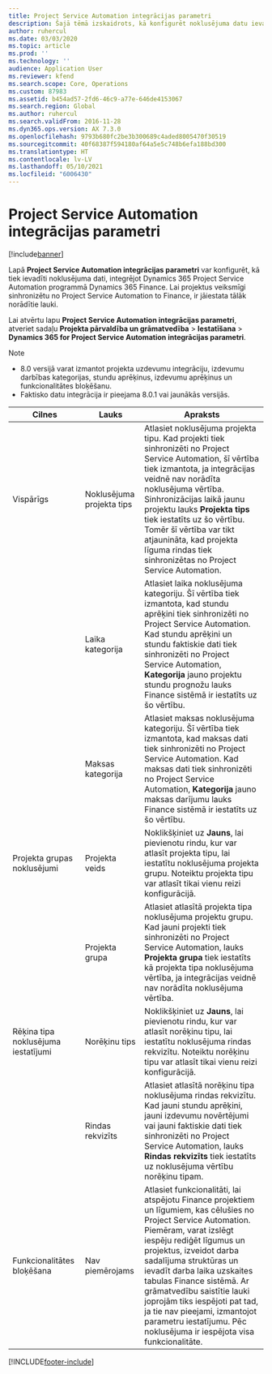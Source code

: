 ```yaml
---
title: Project Service Automation integrācijas parametri
description: Šajā tēmā izskaidrots, kā konfigurēt noklusējuma datu ievadīšanu, kad veicat Microsoft Dynamics 365 for Project Service Automation integrēšanu ar Microsoft Dynamics 365 Finance.
author: ruhercul
ms.date: 03/03/2020
ms.topic: article
ms.prod: ''
ms.technology: ''
audience: Application User
ms.reviewer: kfend
ms.search.scope: Core, Operations
ms.custom: 87983
ms.assetid: b454ad57-2fd6-46c9-a77e-646de4153067
ms.search.region: Global
ms.author: ruhercul
ms.search.validFrom: 2016-11-28
ms.dyn365.ops.version: AX 7.3.0
ms.openlocfilehash: 9793b680fc2be3b300689c4aded8005470f30519
ms.sourcegitcommit: 40f68387f594180af64a5e5c748b6efa188bd300
ms.translationtype: HT
ms.contentlocale: lv-LV
ms.lasthandoff: 05/10/2021
ms.locfileid: "6006430"
---
```

# <a name="project-service-automation-integration-parameters"></a>Project Service Automation integrācijas parametri

[!include[banner](../includes/banner.md)]

Lapā **Project Service Automation integrācijas parametri** var konfigurēt, kā tiek ievadīti noklusējuma dati, integrējot Dynamics 365 Project Service Automation programmā Dynamics 365 Finance. Lai projektus veiksmīgi sinhronizētu no Project Service Automation to Finance, ir jāiestata tālāk norādītie lauki.

Lai atvērtu lapu **Project Service Automation integrācijas parametri**, atveriet sadaļu **Projekta pārvaldība un grāmatvedība** \> **Iestatīšana** \> **Dynamics 365 for Project Service Automation integrācijas parametri**. 

> [!NOTE]
> - 8.0 versijā varat izmantot projekta uzdevumu integrāciju, izdevumu darbības kategorijas, stundu aprēķinus, izdevumu aprēķinus un funkcionalitātes bloķēšanu.
> - Faktisko datu integrācija ir pieejama 8.0.1 vai jaunākās versijās.


| Cilnes                    | Lauks                | Apraksts |
|------------------------|----------------------|-------------|
| Vispārīgs                | Noklusējuma projekta tips | Atlasiet noklusējuma projekta tipu. Kad projekti tiek sinhronizēti no Project Service Automation, šī vērtība tiek izmantota, ja integrācijas veidnē nav norādīta noklusējuma vērtība. Sinhronizācijas laikā jaunu projektu lauks **Projekta tips** tiek iestatīts uz šo vērtību. Tomēr šī vērtība var tikt atjaunināta, kad projekta līguma rindas tiek sinhronizētas no Project Service Automation. |
|                        | Laika kategorija        | Atlasiet laika noklusējuma kategoriju. Šī vērtība tiek izmantota, kad stundu aprēķini tiek sinhronizēti no Project Service Automation. Kad stundu aprēķini un stundu faktiskie dati tiek sinhronizēti no Project Service Automation, **Kategorija** jauno projektu stundu prognožu lauks Finance sistēmā ir iestatīts uz šo vērtību. |
|                        | Maksas kategorija         | Atlasiet maksas noklusējuma kategoriju. Šī vērtība tiek izmantota, kad maksas dati tiek sinhronizēti no Project Service Automation. Kad maksas dati tiek sinhronizēti no Project Service Automation, **Kategorija** jauno maksas darījumu lauks Finance sistēmā ir iestatīts uz šo vērtību. |
| Projekta grupas noklusējumi | Projekta veids         | Noklikšķiniet uz **Jauns**, lai pievienotu rindu, kur var atlasīt projekta tipu, lai iestatītu noklusējuma projekta grupu. Noteiktu projekta tipu var atlasīt tikai vienu reizi konfigurācijā. |
|                        | Projekta grupa        | Atlasiet atlasītā projekta tipa noklusējuma projektu grupu. Kad jauni projekti tiek sinhronizēti no Project Service Automation, lauks **Projekta grupa** tiek iestatīts kā projekta tipa noklusējuma vērtība, ja integrācijas veidnē nav norādīta noklusējuma vērtība. |
| Rēķina tipa noklusējuma iestatījumi  | Norēķinu tips         | Noklikšķiniet uz **Jauns**, lai pievienotu rindu, kur var atlasīt norēķinu tipu, lai iestatītu noklusējuma rindas rekvizītu. Noteiktu norēķinu tipu var atlasīt tikai vienu reizi konfigurācijā. |
|                        | Rindas rekvizīts        | Atlasiet atlasītā norēķinu tipa noklusējuma rindas rekvizītu. Kad jauni stundu aprēķini, jauni izdevumu novērtējumi vai jauni faktiskie dati tiek sinhronizēti no Project Service Automation, lauks **Rindas rekvizīts** tiek iestatīts uz noklusējuma vērtību norēķinu tipam. |
| Funkcionalitātes bloķēšana  | Nav piemērojams       | Atlasiet funkcionalitāti, lai atspējotu Finance projektiem un līgumiem, kas cēlušies no Project Service Automation. Piemēram, varat izslēgt iespēju rediģēt līgumus un projektus, izveidot darba sadalījuma struktūras un ievadīt darba laika uzskaites tabulas Finance sistēmā. Ar grāmatvedību saistītie lauki joprojām tiks iespējoti pat tad, ja tie nav pieejami, izmantojot parametru iestatījumu. Pēc noklusējuma ir iespējota visa funkcionalitāte. |


[!INCLUDE[footer-include](../includes/footer-banner.md)]